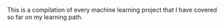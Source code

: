 This is a compilation of every machine learning project that I have covered so far on my learning path.

